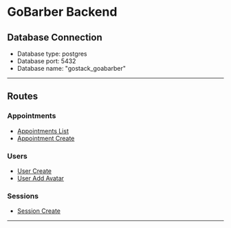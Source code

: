 # GoBarber Backend

## Database Connection
- Database type: postgres
- Database port: 5432
- Database name: "gostack_goabarber"
----
## Routes

### Appointments
  - [Appointments List]
  - [Appointment Create]

### Users
  - [User Create]
  - [User Add Avatar]

### Sessions
  - [Session Create]

----

[Appointments List]: docs/AppointmentsList.md
[Appointment Create]: docs/AppointmentsCreate.md

[User Create]: docs/UsersCreate.md
[User Add Avatar]: docs/UserAddAvatar.md

[Session Create]: docs/SessionsCreate.md
